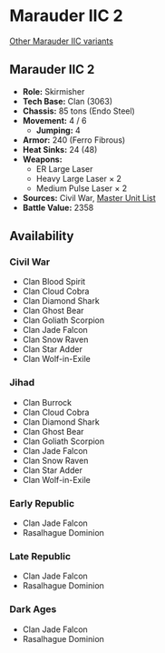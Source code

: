 # Marauder IIC 2

[Other Marauder IIC variants](../marauder_iic.md)

## Marauder IIC 2
- **Role:** Skirmisher
- **Tech Base:** Clan (3063)
- **Chassis:** 85 tons (Endo Steel)
- **Movement:** 4 / 6
  - **Jumping:** 4
- **Armor:** 240 (Ferro Fibrous)
- **Heat Sinks:** 24 (48)
- **Weapons:**
  - ER Large Laser
  - Heavy Large Laser × 2
  - Medium Pulse Laser × 2
- **Sources:** Civil War, [Master Unit List](http://masterunitlist.info/Unit/Details/2066/marauder-iic-2)
- **Battle Value:** 2358

## Availability

### Civil War
- Clan Blood Spirit
- Clan Cloud Cobra
- Clan Diamond Shark
- Clan Ghost Bear
- Clan Goliath Scorpion
- Clan Jade Falcon
- Clan Snow Raven
- Clan Star Adder
- Clan Wolf-in-Exile

### Jihad
- Clan Burrock
- Clan Cloud Cobra
- Clan Diamond Shark
- Clan Ghost Bear
- Clan Goliath Scorpion
- Clan Jade Falcon
- Clan Snow Raven
- Clan Star Adder
- Clan Wolf-in-Exile

### Early Republic
- Clan Jade Falcon
- Rasalhague Dominion

### Late Republic
- Clan Jade Falcon
- Rasalhague Dominion

### Dark Ages
- Clan Jade Falcon
- Rasalhague Dominion

